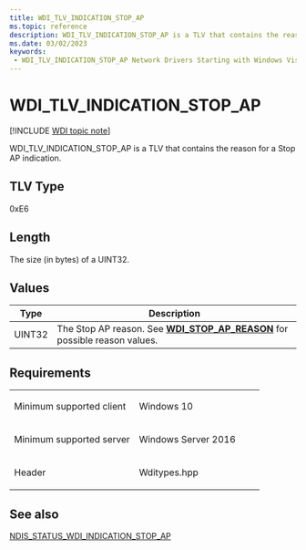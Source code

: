 ```yaml
---
title: WDI_TLV_INDICATION_STOP_AP
ms.topic: reference
description: WDI_TLV_INDICATION_STOP_AP is a TLV that contains the reason for a Stop AP indication.
ms.date: 03/02/2023
keywords:
 - WDI_TLV_INDICATION_STOP_AP Network Drivers Starting with Windows Vista
---
```


# WDI\_TLV\_INDICATION\_STOP\_AP

[!INCLUDE [WDI topic note](../includes/wdi-version-warning.md)]


WDI\_TLV\_INDICATION\_STOP\_AP is a TLV that contains the reason for a Stop AP indication.

## TLV Type


0xE6

## Length


The size (in bytes) of a UINT32.

## Values


| Type   | Description                                                                                                  |
|--------|--------------------------------------------------------------------------------------------------------------|
| UINT32 | The Stop AP reason. See [**WDI\_STOP\_AP\_REASON**](/windows-hardware/drivers/ddi/wditypes/ne-wditypes-_wdi_stop_ap_reason) for possible reason values. |

 

## Requirements

<table>
<colgroup>
<col width="50%" />
<col width="50%" />
</colgroup>
<tbody>
<tr class="odd">
<td><p>Minimum supported client</p></td>
<td><p>Windows 10</p></td>
</tr>
<tr class="even">
<td><p>Minimum supported server</p></td>
<td><p>Windows Server 2016</p></td>
</tr>
<tr class="odd">
<td><p>Header</p></td>
<td>Wditypes.hpp</td>
</tr>
</tbody>
</table>

## See also


[NDIS\_STATUS\_WDI\_INDICATION\_STOP\_AP](./ndis-status-wdi-indication-stop-ap.md)

 

